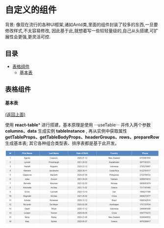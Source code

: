 # 自定义的组件

背景: 像现在流行的各种UI框架,诸如Antd类,里面的组件封装了较多的东西,一旦要修改样式,不太容易修改,
因此基于此,就想着写一些较轻量级的,自己从头搭建,可扩展性会更强,更灵活可控.

## 目录

- [表格组件](#表格组件)
    - [基本表](#基本表) 

## 表格组件


#### 基本表
[(返回上面)](#目录)

使用 **react-table*** 进行搭建，基本原理是使用 ···useTable··· 并传入两个参数 **columns、data**
生成实例 **tableInstance** , 再从实例中获取属性 **getTableProps、getTableBodyProps、headerGroups、rows、prepareRow** 生成基本表; 其它各种组合类型表、排序表都是基于此开发。

![basic table](https://github.com/BlueOrgreen/basic-conponents/blob/master/imgs/basic-component.png)

